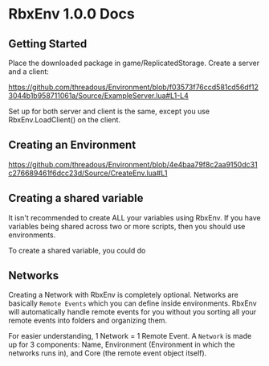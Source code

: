 # RbxEnv 1.0.0 Docs

## Getting Started

Place the downloaded package in game/ReplicatedStorage. Create a server and a client:

https://github.com/threadous/Environment/blob/f03573f76ccd581cd56df123044b1b958711061a/Source/ExampleServer.lua#L1-L4

Set up for both server and client is the same, except you use RbxEnv.LoadClient() on the client. 

## Creating an Environment

https://github.com/threadous/Environment/blob/4e4baa79f8c2aa9150dc31c276689461f6dcc23d/Source/CreateEnv.lua#L1

## Creating a shared variable

It isn't recommended to create ALL your variables using RbxEnv. If you have variables being shared across two or more scripts, then you should use environments. 

To create a shared variable, you could do

## Networks

Creating a Network with RbxEnv is completely optional. Networks are basically `Remote Events` which you can define inside environments. RbxEnv will automatically handle remote events for you without you sorting all your remote events into folders and organizing them. 

For easier understanding, 1 Network = 1 Remote Event. A `Network` is made up for 3 components: Name, Environment (Environment in which the networks runs in), and Core (the remote event object itself).


